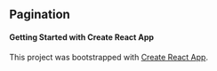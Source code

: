 ## Pagination

#### Getting Started with Create React App

This project was bootstrapped with [Create React App](https://github.com/facebook/create-react-app).
